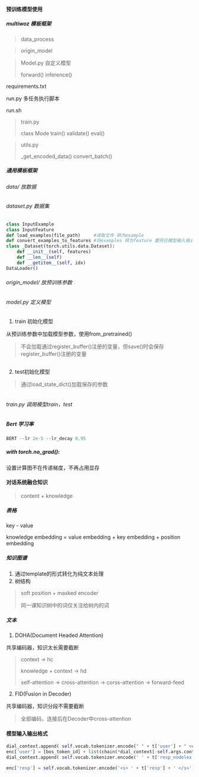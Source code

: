 #### 预训练模型使用

##### multiwoz 模板框架

> data_process

> origin_model

> Model.py 自定义模型
>
> forward()  inference()

requirements.txt

run.py 多任务执行脚本

run.sh

> train.py
>
> class Mode train() validate() eval()

> utils.py
>
> _get_encoded_data() convert_batch()

##### 通用模板框架

###### data/ 放数据

###### dataset.py 数据集

```python
class InputExample
class InputFeature
def load_examples(file_path)     #读取文件 转为example
def convert_examples_to_features #将examples 转为feature 要符合模型输入格式
class _Dataset(torch.utils.data.Dataset):
    def __init__(self, features)
    def __len__(self)
    def __getitem__(self, idx)
DataLoader()
```

###### origin_model/ 放预训练参数

###### model.py 定义模型

1. train 初始化模型

从预训练参数中加载模型参数，使用from_pretrained()

> 不会加载通过register_buffer()注册的变量，但save()时会保存register_buffer()注册的变量

```python

```

2. test初始化模型

> 通过load_state_dict()加载保存的参数

```python

```

###### train.py 调用模型train，test

##### Bert 学习率

```python
BERT --lr 2e-5 --lr_decay 0.95
```

##### with **torch**.**no_grad**():

设置计算图不在传递梯度，不再占用显存

#### 对话系统融合知识

> content + knowledge

##### 表格

key - value

knowledge embedding = value embedding + key embedding + position embedding

##### 知识图谱

1. 通过template的形式转化为纯文本处理
2. 树结构

> soft position + masked encoder
>
> 同一课知识树中的词仅关注给树内的词

##### 文本

1. DOHA(Document Headed Attention)

共享编码器，知识太长需要截断

> context -> hc
>
> knowledge + context -> hd
>
> self-attention -> cross-attention -> corss-attention -> forward-feed

2. FID(Fusion in Decoder)

共享编码器，知识分段不需要截断

> 全部编码，连接后在Decoder中cross-attention

#### 模型输入输出格式

```python
dial_context.append( self.vocab.tokenizer.encode(" " + t['user'] + " <eos_u>"))
enc['user'] = [bos_token_id] + list(chain(*dial_context[-self.args.context_window:]))
dial_context.append( self.vocab.tokenizer.encode(' ' + t['resp_nodelex'] + ' <eos_r>') )

enc['resp'] = self.vocab.tokenizer.encode('<s> ' + t['resp'] + ' </s>')
```

